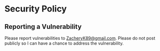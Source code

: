 # Security Policy

## Reporting a Vulnerability

Please report vulnerabilities to ZacheryK89@gmail.com. Please do not post publicly so I can have a chance to address the vulnerability.
